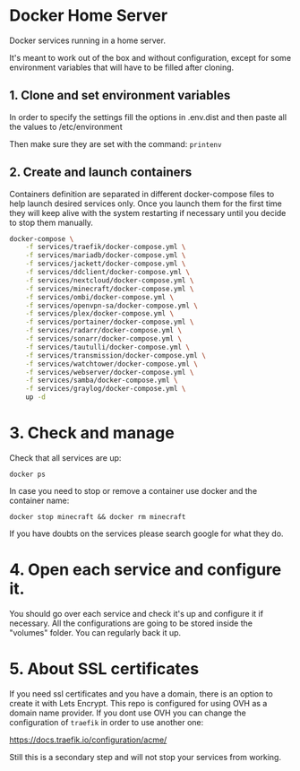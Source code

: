 # Docker Home Server

Docker services running in a home server.

It's meant to work out of the box and without configuration, except for some
environment variables that will have to be filled after cloning.

## 1. Clone and set environment variables

In order to specify the settings fill the options in .env.dist
and then paste all the values to /etc/environment

Then make sure they are set with the command: ```printenv```

## 2. Create and launch containers

Containers definition are separated in different docker-compose files
to help launch desired services only. Once you launch them for
the first time they will keep alive with the system restarting
if necessary until you decide to stop them manually.

```bash
docker-compose \
    -f services/traefik/docker-compose.yml \
    -f services/mariadb/docker-compose.yml \
    -f services/jackett/docker-compose.yml \
    -f services/ddclient/docker-compose.yml \
    -f services/nextcloud/docker-compose.yml \
    -f services/minecraft/docker-compose.yml \
    -f services/ombi/docker-compose.yml \
    -f services/openvpn-sa/docker-compose.yml \
    -f services/plex/docker-compose.yml \
    -f services/portainer/docker-compose.yml \
    -f services/radarr/docker-compose.yml \
    -f services/sonarr/docker-compose.yml \
    -f services/tautulli/docker-compose.yml \
    -f services/transmission/docker-compose.yml \
    -f services/watchtower/docker-compose.yml \
    -f services/webserver/docker-compose.yml \
    -f services/samba/docker-compose.yml \
    -f services/graylog/docker-compose.yml \
    up -d
```

# 3. Check and manage

Check that all services are up:

```docker ps```

In case you need to stop or remove a container
use docker and the container name:

```docker stop minecraft && docker rm minecraft```

If you have doubts on the services please search google
for what they do. 

# 4. Open each service and configure it.

You should go over each service and check it's up and configure
it if necessary. All the configurations are going to be stored
inside the "volumes" folder. You can regularly back it up.

# 5. About SSL certificates

If you need ssl certificates and you have a domain, there is an option
to create it with Lets Encrypt. This repo is configured for using
OVH as a domain name provider. If you dont use OVH you can change the
configuration of ```traefik``` in order to use another one:

https://docs.traefik.io/configuration/acme/

Still this is a secondary step and will not stop your services from working.
